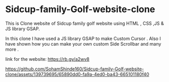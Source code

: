 # Sidcup-family-Golf-website-clone
This is Clone website of Sidcup family golf website using HTML , CSS ,JS &amp; JS library GSAP.

In this clone I have used a JS library GSAP to make Custom Cursor .
Also I have shown how you can make your own custom Side Scrollbar and many more .

link for the website:  https://rb.gy/a2wv8


https://github.com/SohamShinde160/Sidcup-family-Golf-website-clone/assets/139739695/65890dd0-fa9a-4ed0-ba43-665101180f40



